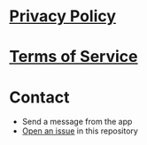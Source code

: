 # [Privacy Policy](https://github.com/lucasditomase/bloquealos/blob/main/privacy-policy.md)
# [Terms of Service](https://github.com/lucasditomase/bloquealos/blob/main/terms-of-service.md)
# Contact
- Send a message from the app
- [Open an issue](https://github.com/lucasditomase/bloquealos/issues/new/choose) in this repository
